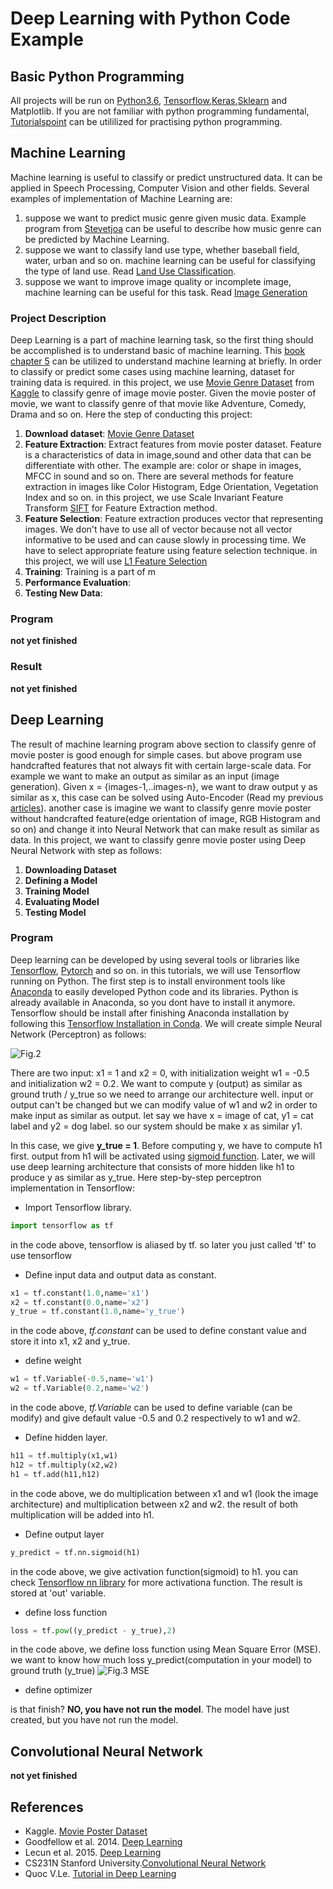 # Deep Learning with Python Code Example #
## Basic Python Programming ##
All projects will be run on [Python3.6](https://www.python.org/downloads/release/python-360/), [Tensorflow](http://tensorflow.org),[Keras](http://keras.io/),[Sklearn](http://scikit-learn.org/stable/) and Matplotlib. If you are not familiar with python programming fundamental, [Tutorialspoint](http://www.tutorialspoint.com/python/) can be utililized for practising python programming. 
## Machine Learning ##
Machine learning is useful to classify or predict unstructured data. It can be applied in Speech Processing, Computer Vision and other fields. Several examples of implementation of Machine Learning are:
1. suppose we want to predict music genre given music data. Example program from [Stevetjoa](https://github.com/stevetjoa/stanford-mir) can be useful to describe how music genre can be predicted by Machine Learning.
2. suppose we want to classify land use type, whether baseball field, water, urban and so on. machine learning can be useful for classifying the type of land use. Read [Land Use Classification](https://github.com/tavgreen/landuse_classification).
3. suppose we want to improve image quality or incomplete image, machine learning can be useful for this task. Read [Image Generation](https://github.com/tavgreen/generating_images)

### Project Description ###
Deep Learning is a part of machine learning task, so the first thing should be accomplished is to understand basic of machine learning. This [book chapter 5](http://www.deeplearningbook.org) can be utilized to understand machine learning at briefly. In order to classify or predict some cases using machine learning, dataset for training data is required. in this project, we use [Movie Genre Dataset]((https://www.kaggle.com/neha1703/movie-genre-from-its-poster)) from [Kaggle](https://www.kaggle.com/) to classify genre of image movie poster. Given the movie poster of movie, we want to classify genre of that movie like Adventure, Comedy, Drama and so on. Here the step of conducting this project:
1. **Download dataset**: [Movie Genre Dataset]((https://www.kaggle.com/neha1703/movie-genre-from-its-poster)) 
2. **Feature Extraction**: Extract features from movie poster dataset. Feature is a characteristics of data in image,sound and other data that can be differentiate with other. The example are: color or shape in images, MFCC in sound and so on. There are several methods for feature extraction in images like Color Histogram, Edge Orientation, Vegetation Index and so on. in this project, we use Scale Invariant Feature Transform [SIFT](http://docs.opencv.org/3.1.0/da/df5/tutorial_py_sift_intro.html) for Feature Extraction method.
3. **Feature Selection**: Feature extraction produces vector that representing images. We don't have to use all of vector because not all vector informative to be used and can cause slowly in processing time. We have to select appropriate feature using feature selection technique. in this project, we will use [L1 Feature Selection](http://scikit-learn.org/stable/modules/feature_selection.html)
4. **Training**: Training is a part of m
5. **Performance Evaluation**:
6. **Testing New Data**:

### Program ###
**not yet finished**

### Result ###
**not yet finished**

## Deep Learning ##
The result of machine learning program above section to classify genre of movie poster is good enough for simple cases. but above program use handcrafted features that not always fit with certain large-scale data. For example we want to make an output as similar as an input (image generation). Given x = {images-1,..images-n}, we want to draw output y as similar as x, this case can be solved using Auto-Encoder (Read my previous [articles](https://github.com/tavgreen/generating_images)). another case is imagine we want to classify genre movie poster without handcrafted feature(edge orientation of image, RGB Histogram and so on) and change it into Neural Network that can make result as similar as data. In this project, we want to classify genre movie poster using Deep Neural Network with step as follows:
1. **Downloading Dataset**
2. **Defining a Model**
3. **Training Model**
4. **Evaluating Model**
5. **Testing Model**

### Program ###
Deep learning can be developed by using several tools or libraries like [Tensorflow](http://tensorflow.org), [Pytorch](http://pytorch.org) and so on. in this tutorials, we will use Tensorflow running on Python. The first step is to install environment tools like [Anaconda](https://www.continuum.io/downloads) to easily developed Python code and its libraries. Python is already available in Anaconda, so you dont have to install it anymore. Tensorflow should be install after finishing Anaconda installation by following this [Tensorflow Installation in Conda](https://anaconda.org/conda-forge/tensorflow). We will create simple Neural Network (Perceptron) as follows:

![Fig.2](https://raw.github.com/tavgreen/generating_images/master/file/formula.png?raw=true "Perceptron")

There are two input: x1 = 1 and x2 = 0, with initialization weight w1 = -0.5 and initialization w2 = 0.2. We want to compute y (output) as similar as ground truth / y_true so we need to arrange our architecture well. input or output can't be changed but we can modify value of w1 and w2 in order to make input as similar as output. let say we have x = image of cat, y1 = cat label and y2 = dog label. so our system should be make x as similar y1. 

In this case, we give **y_true = 1**. Before computing y, we have to compute h1 first. output from h1 will be activated using [sigmoid function](https://en.wikipedia.org/wiki/Sigmoid_function). Later, we will use deep learning architecture that consists of more hidden like h1 to produce y as similar as y_true. Here step-by-step perceptron implementation in Tensorflow:

- Import Tensorflow library.
```python
import tensorflow as tf
```
in the code above, tensorflow is aliased by tf. so later you just called 'tf' to use tensorflow

- Define input data and output data as constant. 
```python
x1 = tf.constant(1.0,name='x1')
x2 = tf.constant(0.0,name='x2')
y_true = tf.constant(1.0,name='y_true')
```
in the code above, *tf.constant* can be used to define constant value and store it into x1, x2 and y_true.

- define weight
```python
w1 = tf.Variable(-0.5,name='w1')
w2 = tf.Variable(0.2,name='w2')
```
in the code above, *tf.Variable* can be used to define variable (can be modify) and give default value -0.5 and 0.2 respectively to w1 and w2.

- Define hidden layer.
```python
h11 = tf.multiply(x1,w1)
h12 = tf.multiply(x2,w2)
h1 = tf.add(h11,h12)
```
in the code above, we do multiplication between x1 and w1 (look the image architecture) and multiplication between x2 and w2. the result of both multiplication will be added into h1.

- Define output layer
```python
y_predict = tf.nn.sigmoid(h1)
```
in the code above, we give activation function(sigmoid) to h1. you can check [Tensorflow nn library](https://www.tensorflow.org/api_docs/python/tf/nn)  for more activationa function. The result is stored at 'out' variable.

- define loss function
```python
loss = tf.pow((y_predict - y_true),2)
```
in the code above, we define loss function using Mean Square Error (MSE). we want to know how much loss y_predict(computation in your model) to ground truth (y_true)
![Fig.3 MSE](https://wikimedia.org/api/rest_v1/media/math/render/svg/67b9ac7353c6a2710e35180238efe54faf4d9c15)

- define optimizer

is that finish? **NO, you have not run the model**. The model have just created, but you have not run the model. 


## Convolutional Neural Network ##

**not yet finished**

## References ##
- Kaggle. [Movie Poster Dataset](https://www.kaggle.com/neha1703/movie-genre-from-its-poster)
- Goodfellow et al. 2014. [Deep Learning](http://www.deeplearningbook.org)
- Lecun et al. 2015. [Deep Learning](https://www.cs.toronto.edu/~hinton/absps/NatureDeepReview.pdf)
- CS231N Stanford University.[Convolutional Neural Network](http://cs231n.github.io)
- Quoc V.Le. [Tutorial in Deep Learning](https://cs.stanford.edu/~quocle)

